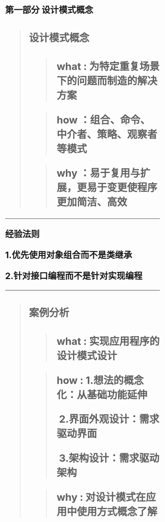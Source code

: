 <h1>第一部分 设计模式概念<h1>

> <h3>设计模式概念<h3>
>
> > what : 为特定重复场景下的问题而制造的解决方案
>
> > how ：组合、命令、中介者、策略、观察者等模式
>
> > why ：易于复用与扩展，更易于变更使程序更加简洁、高效



---

**经验法则**

1.优先使用对象组合而不是类继承

2.针对接口编程而不是针对实现编程

---



> <h3>案例分析<h3>
>
> > what : 实现应用程序的设计模式设计
>
> > how :  1.想法的概念化：从基础功能延伸
> >
> > ​           2.界面外观设计：需求驱动界面
> >
> > ​           3.架构设计：需求驱动架构
>
> > why : 对设计模式在应用中使用方式概念了解